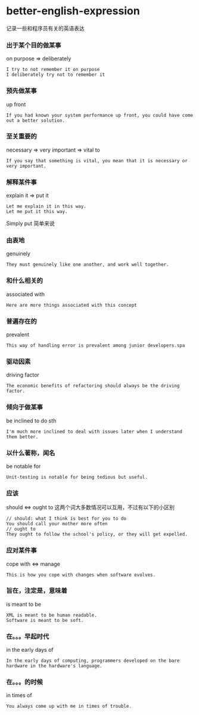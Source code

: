 # better-english-expression
记录一些和程序员有关的英语表达

### 出于某个目的做某事

on purpose => deliberately
```
I try to not remember it on purpose
I deliberately try not to remember it
```
### 预先做某事
up front
```
If you had known your system performance up front, you could have come out a better solution.
```
### 至关重要的
necessary => very important => vital to
```
If you say that something is vital, you mean that it is necessary or very important.
```
### 解释某件事
explain it => put it
```
Let me explain it in this way.
Let me put it this way.
```
Simply put 简单来说

### 由衷地
genuinely
```
They must genuinely like one another, and work well together.
```

### 和什么相关的
associated with
```
Here are more things associated with this concept
```

### 普遍存在的
prevalent
```
This way of handling error is prevalent among junior developers.spa
```

### 驱动因素
driving factor
```
The economic benefits of refactoring should always be the driving factor.
```

### 倾向于做某事
be inclined to do sth
```
I'm much more inclined to deal with issues later when I understand them better.
```

### 以什么著称，闻名
be notable for
```
Unit-testing is notable for being tedious but useful.
```

### 应该
should <=> ought to
这两个词大多数情况可以互用，不过有以下的小区别
```
// should: what I think is best for you to do
You should call your mother more often
// ought to
They ought to follow the school's policy, or they will get expelled.
```

### 应对某件事
cope with <=> manage
```
This is how you cope with changes when software evolves.
```

### 旨在，注定是，意味着
is meant to be
```
XML is meant to be human readable.
Software is meant to be soft.
```

### 在。。。早起时代
in the early days of
```
In the early days of computing, programmers developed on the bare hardware in the hardware's language.
```

### 在。。。的时候
in times of
```
You always come up with me in times of trouble.
```